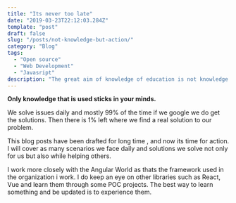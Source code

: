 ```yaml
---
title: "Its never too late"
date: "2019-03-23T22:12:03.284Z"
template: "post"
draft: false
slug: "/posts/not-knowledge-but-action/"
category: "Blog"
tags:
  - "Open source"
  - "Web Development"
  - "Javasript"
description: "The great aim of knowledge of education is not knowledge but action."
---
```




**Only knowledge that is used sticks in your minds.** 

We solve issues daily and mostly 99% of the time if we google we do get the solutions. Then there is 1% left
where we find a real solution to our problem. 

This blog posts have been drafted for long time , and now its time for action. 
I will cover as many scenarios we face daily and solutions we solve not only for us but also while helping others. 

I work more closely with the Angular World as thats the framework used in the organization i work. 
I do keep an eye on other libraries such as React, Vue and learn them through some POC projects. 
The best way to learn something and be updated is to experience them.